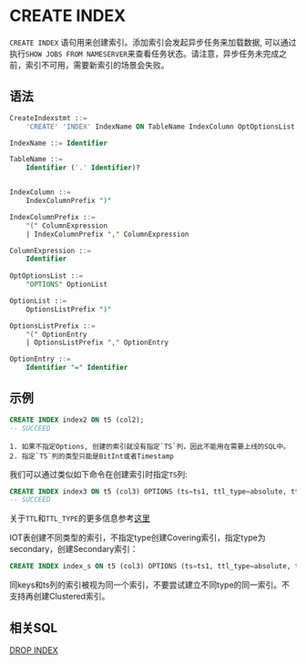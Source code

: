# CREATE INDEX

`CREATE INDEX` 语句用来创建索引。添加索引会发起异步任务来加载数据, 可以通过执行`SHOW JOBS FROM NAMESERVER`来查看任务状态。请注意，异步任务未完成之前，索引不可用，需要新索引的场景会失败。

## 语法

```sql
CreateIndexstmt ::=
    'CREATE' 'INDEX' IndexName ON TableName IndexColumn OptOptionsList

IndexName ::= Identifier

TableName ::=
    Identifier ('.' Identifier)?


IndexColumn ::=
    IndexColumnPrefix ")"

IndexColumnPrefix ::=
    "(" ColumnExpression
    | IndexColumnPrefix "," ColumnExpression

ColumnExpression ::=
    Identifier
     
OptOptionsList ::=
    "OPTIONS" OptionList

OptionList ::=
    OptionsListPrefix ")"

OptionsListPrefix ::=
    "(" OptionEntry
    | OptionsListPrefix "," OptionEntry

OptionEntry ::=
    Identifier "=" Identifier

```

## **示例**
```SQL
CREATE INDEX index2 ON t5 (col2);
-- SUCCEED
```
```{note}
1. 如果不指定Options, 创建的索引就没有指定`TS`列，因此不能用在需要上线的SQL中。
2. 指定`TS`列的类型只能是BitInt或者Timestamp
```
我们可以通过类似如下命令在创建索引时指定`TS`列:
```SQL
CREATE INDEX index3 ON t5 (col3) OPTIONS (ts=ts1, ttl_type=absolute, ttl=30d);
-- SUCCEED
```
关于`TTL`和`TTL_TYPE`的更多信息参考[这里](./CREATE_TABLE_STATEMENT.md) 

IOT表创建不同类型的索引，不指定type创建Covering索引，指定type为secondary，创建Secondary索引：
```SQL
CREATE INDEX index_s ON t5 (col3) OPTIONS (ts=ts1, ttl_type=absolute, ttl=30d, type=secondary);
```
同keys和ts列的索引被视为同一个索引，不要尝试建立不同type的同一索引。不支持再创建Clustered索引。

## 相关SQL

[DROP INDEX](./DROP_INDEX_STATEMENT.md)
